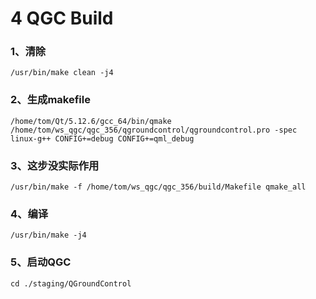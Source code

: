 # 4 QGC Build


### 1、清除
```shell
/usr/bin/make clean -j4
```
### 2、生成makefile
```shell
/home/tom/Qt/5.12.6/gcc_64/bin/qmake /home/tom/ws_qgc/qgc_356/qgroundcontrol/qgroundcontrol.pro -spec linux-g++ CONFIG+=debug CONFIG+=qml_debug
```
### 3、这步没实际作用
```shell
/usr/bin/make -f /home/tom/ws_qgc/qgc_356/build/Makefile qmake_all
```
### 4、编译
```shell
/usr/bin/make -j4
```
### 5、启动QGC
```shell
cd ./staging/QGroundControl
```